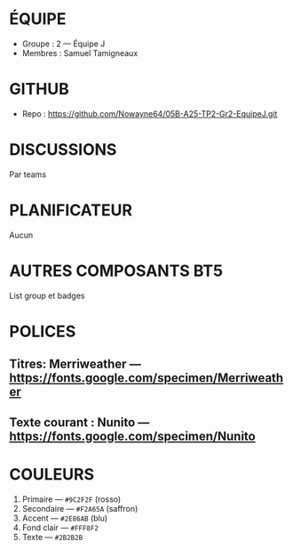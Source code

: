 
# ÉQUIPE
- Groupe : 2 — Équipe J
- Membres : Samuel Tamigneaux

# GITHUB
- Repo : https://github.com/Nowayne64/05B-A25-TP2-Gr2-EquipeJ.git

# DISCUSSIONS
Par teams


# PLANIFICATEUR
Aucun

# AUTRES COMPOSANTS BT5 

List group et badges

# POLICES
## Titres: **Merriweather** — https://fonts.google.com/specimen/Merriweather  
## Texte courant : **Nunito** — https://fonts.google.com/specimen/Nunito

# COULEURS 
1. Primaire — `#9C2F2F` (rosso)  
2. Secondaire — `#F2A65A` (saffron)  
3. Accent — `#2E86AB` (blu)  
4. Fond clair — `#FFF8F2`  
5. Texte — `#2B2B2B`